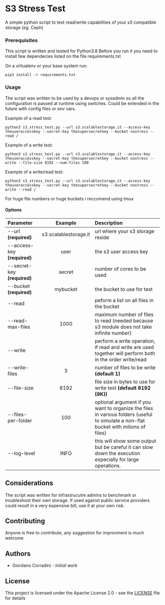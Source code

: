 # S3 Stress Test

A simple python script to test read/write capabilities of your s3 compatible storage (eg. Ceph)

### Prerequisites

This script is written and tested for Python3.8
Before you run it you need to install few dependecies listed on the file requirements.txt

On a virtualenv or your base system run:
```
pip3 install -r requirements.txt

```

### Usage

The script was written to be used by a devops or sysadmin so all the configuration is passed at runtime using switches.
Could be extended in the future with config files or env vars.

Example of a read test:
```
python3 s3_stress_test.py --url s3.scalablestorage.it --access-key theuseraccesskey --secret-key thesupersecretkey --bucket nostress --read /
```

Example of a write test:
```
python3 s3_stress_test.py --url s3.scalablestorage.it --access-key theuseraccesskey --secret-key thesupersecretkey --bucket nostress --write --file-size 8192 --num-files 100
```

Example of a write/read test:
```
python3 s3_stress_test.py --url s3.scalablestorage.it --access-key theuseraccesskey --secret-key thesupersecretkey --bucket nostress --write --read /
```



For huge file numbers or huge buckets i reccomend using tmux

#### Options ####

| Parameter                     | Example                | Description  |	
| :-----------------------------|:----------------------:|:-------------|
| --url **(required)** 	        |	s3.scalablestorage.it  | url where your s3 storage reside |
| --access-key **(required)**   | user                   | the s3 user access key |
| --secret-key **(required)** 	|	secret                 | number of cores to be used |
| --bucket **(required)**  		  | mybucket	             | the bucket to use for test |
| --read 		                    |                        | peform a list on all files in the bucket |
| --read-max-files              | 1000                   | maximum number of files to read (needed because s3 module does not take infinite number)
| --write                       |                        | perform a write operation, if read and write are used together will perform both in the order write/read |
| --write-files                 | 3                      | number of files to be write **(default 1)** |
| --file-size                   | 8192                   | file size in bytes to use for write test **(default 8192 (8K))** |
| --files-per-folder            | 100                    | optional argument if you want to organize the files in various folders (useful to simulate a non-flat bucket with milions of files)
| --log-level                   | INFO                   | this will show some output but be careful it can slow down the execution especially for large operations.


## Considerations

The script was written for infrastrucutre admins to benchmark or troubleshoot their own storage.
If used against public service providers could result in a very expensive bill, use it at your own risk.

## Contributing

Anyone is free to contribute, any suggestion for improvment is much welcome



## Authors

* Giordano Corradini - *Initial work*


## License

This project is licensed under the Apache License 2.0 - see the [LICENSE](LICENSE) file for details
